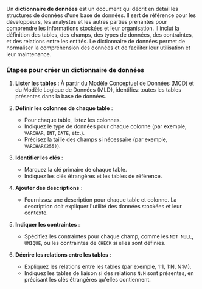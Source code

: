 Un **dictionnaire de données** est un document qui décrit en détail les structures de données d'une base de données. Il sert de référence pour les développeurs, les analystes et les autres parties prenantes pour comprendre les informations stockées et leur organisation. Il inclut la définition des tables, des champs, des types de données, des contraintes, et des relations entre les entités. Le dictionnaire de données permet de normaliser la compréhension des données et de faciliter leur utilisation et leur maintenance.

### Étapes pour créer un dictionnaire de données

1. **Lister les tables** : À partir du Modèle Conceptuel de Données (MCD) et du Modèle Logique de Données (MLD), identifiez toutes les tables présentes dans la base de données.

2. **Définir les colonnes de chaque table** :
   - Pour chaque table, listez les colonnes.
   - Indiquez le type de données pour chaque colonne (par exemple, `VARCHAR`, `INT`, `DATE`, etc.).
   - Précisez la taille des champs si nécessaire (par exemple, `VARCHAR(255)`).

3. **Identifier les clés** :
   - Marquez la clé primaire de chaque table.
   - Indiquez les clés étrangères et les tables de référence.

4. **Ajouter des descriptions** :
   - Fournissez une description pour chaque table et colonne. La description doit expliquer l'utilité des données stockées et leur contexte.

5. **Indiquer les contraintes** :
   - Spécifiez les contraintes pour chaque champ, comme les `NOT NULL`, `UNIQUE`, ou les contraintes de `CHECK` si elles sont définies.

6. **Décrire les relations entre les tables** :
   - Expliquez les relations entre les tables (par exemple, 1:1, 1:N, N:M).
   - Indiquez les tables de liaison si des relations `N:M` sont présentes, en précisant les clés étrangères qu'elles contiennent.


